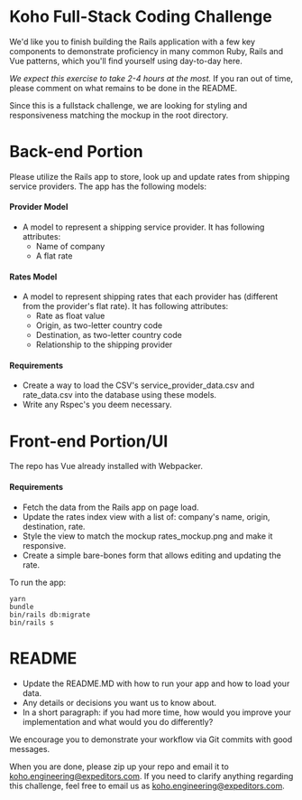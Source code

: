 # Koho Full-Stack Coding Challenge

We'd like you to finish building the Rails application with a few key components to demonstrate proficiency in many common Ruby, Rails and Vue patterns, which you'll find yourself using day-to-day here.

*We expect this exercise to take 2-4 hours at the most.* If you ran out of time, please comment on what remains to be done in the README.

Since this is a fullstack challenge, we are looking for styling and responsiveness matching the mockup in the root directory. 

# Back-end Portion

Please utilize the Rails app to store, look up and update rates from shipping service providers.
The app has the following models:

#### Provider Model 
* A model to represent a shipping service provider. It has following attributes:
  * Name of company
  * A flat rate

#### Rates Model
* A model to represent shipping rates that each provider has (different from the provider's flat rate). It has following attributes:
  * Rate as float value
  * Origin, as two-letter country code
  * Destination, as two-letter country code
  * Relationship to the shipping provider

#### Requirements
* Create a way to load the CSV's service_provider_data.csv and rate_data.csv into the database using these models.
* Write any Rspec's you deem necessary.
# Front-end Portion/UI

The repo has Vue already installed with Webpacker.

#### Requirements
* Fetch the data from the Rails app on page load.
* Update the rates index view with a list of: company's name, origin, destination, rate.
* Style the view to match the mockup rates_mockup.png and make it responsive.
* Create a simple bare-bones form that allows editing and updating the rate.

To run the app:
```
yarn
bundle
bin/rails db:migrate
bin/rails s
```

# README
* Update the README.MD with how to run your app and how to load your data.
* Any details or decisions you want us to know about.
* In a short paragraph: if you had more time, how would you improve your implementation and what would you do differently?

We encourage you to demonstrate your workflow via Git commits with good messages.

When you are done, please zip up your repo and email it to koho.engineering@expeditors.com. If you need to clarify anything regarding this challenge, feel free to email us as koho.engineering@expeditors.com.
